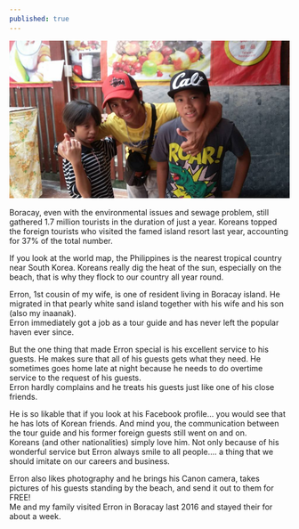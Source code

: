 ```yaml
---
published: true
---
```

![Korean Magnet](/images/Boracay.jpg)

Boracay, even with the environmental issues and sewage problem, still gathered 1.7 million tourists in  the duration of just a year. Koreans topped the foreign tourists who visited the famed island resort last year, accounting for 37% of the total number.

If you look at the world map, the Philippines is the nearest tropical country near South Korea. Koreans really dig the heat of the sun, especially on the beach, that is why they flock to our country all year round. 

Erron, 1st cousin of my wife, is one of resident living in Boracay island. He migrated in that pearly white sand island together with his wife and his son (also my inaanak).   
Erron immediately got a job as a tour guide and has never left the popular haven ever since.

But the one thing that made Erron special is his excellent service to his guests. He makes sure that all of his guests gets what they need. He sometimes goes home late at night because he needs to do overtime service to the request of his guests.   
Erron hardly complains and he treats his guests just like one of his close friends. 

He is so likable that if you look at his Facebook profile... you would see that he has lots of Korean friends. And mind you, the communication between the tour guide and his former foreign guests still went on and on.   
Koreans (and other nationalities) simply love him. Not only because of his wonderful service but Erron always smile to all people.... a thing that we should imitate on our careers and business.

Erron also likes photography and he brings his Canon camera, takes pictures of his guests standing by the beach, and send it out to them for FREE!   
Me and my family visited Erron in Boracay last 2016 and stayed their for about a week. 